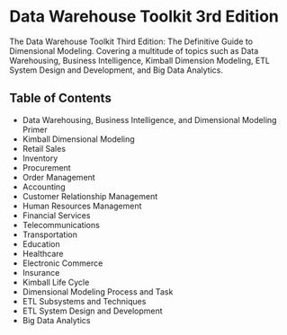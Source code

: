 # Data Warehouse Toolkit 3rd Edition 
The Data Warehouse Toolkit Third Edition: The Definitive Guide to Dimensional Modeling. Covering a multitude of topics such as Data Warehousing, Business Intelligence, Kimball Dimension Modeling, ETL System Design and Development, and Big Data Analytics. 

## Table of Contents 
* Data Warehousing, Business Intelligence, and Dimensional Modeling Primer 
* Kimball Dimensional Modeling 
* Retail Sales 
* Inventory 
* Procurement 
* Order Management 
* Accounting 
* Customer Relationship Management 
* Human Resources Management 
* Financial Services 
* Telecommunications 
* Transportation 
* Education 
* Healthcare 
* Electronic Commerce 
* Insurance 
* Kimball Life Cycle 
* Dimensional Modeling Process and Task 
* ETL Subsystems and Techniques 
* ETL System Design and Development 
* Big Data Analytics 
